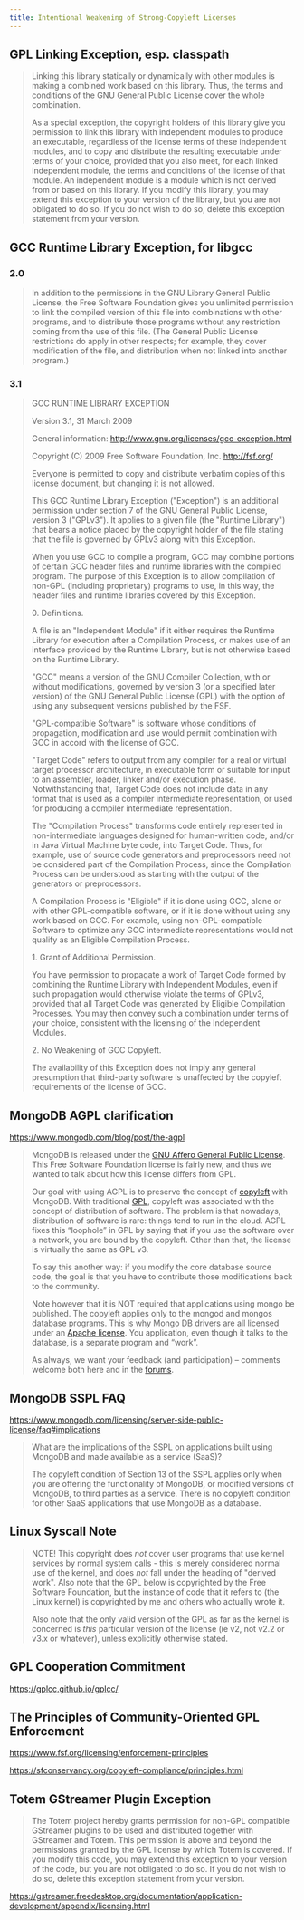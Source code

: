 ```yaml
---
title: Intentional Weakening of Strong-Copyleft Licenses
---
```


## GPL Linking Exception, esp. classpath

> Linking this library statically or dynamically with other modules is making a combined work based on this library. Thus, the terms and conditions of the GNU General Public License cover the whole combination.
>
> As a special exception, the copyright holders of this library give you permission to link this library with independent modules to produce an executable, regardless of the license terms of these independent modules, and to copy and distribute the resulting executable under terms of your choice, provided that you also meet, for each linked independent module, the terms and conditions of the license of that module. An independent module is a module which is not derived from or based on this library. If you modify this library, you may extend this exception to your version of the library, but you are not obligated to do so. If you do not wish to do so, delete this exception statement from your version.

## GCC Runtime Library Exception, for libgcc

### 2.0

> In addition to the permissions in the GNU Library General Public License, the Free Software Foundation gives you unlimited permission to link the compiled version of this file into combinations with other programs, and to distribute those programs without any restriction coming from the use of this file. (The General Public License restrictions do apply in other respects; for example, they cover modification of the file, and distribution when not linked into another program.)

### 3.1

> GCC RUNTIME LIBRARY EXCEPTION
>
> Version 3.1, 31 March 2009
>
> General information: http://www.gnu.org/licenses/gcc-exception.html
>
> Copyright (C) 2009 Free Software Foundation, Inc. <http://fsf.org/>
>
> Everyone is permitted to copy and distribute verbatim copies of this license document, but changing it is not allowed. 
>
> This GCC Runtime Library Exception ("Exception") is an additional permission under section 7 of the GNU General Public License, version 3 ("GPLv3"). It applies to a given file (the "Runtime Library") that bears a notice placed by the copyright holder of the file stating that the file is governed by GPLv3 along with this Exception.
>
> When you use GCC to compile a program, GCC may combine portions of certain GCC header files and runtime libraries with the compiled program. The purpose of this Exception is to allow compilation of non-GPL (including proprietary) programs to use, in this way, the header files and runtime libraries covered by this Exception.
>
> 0\. Definitions.
>
> A file is an "Independent Module" if it either requires the Runtime Library for execution after a Compilation Process, or makes use of an interface provided by the Runtime Library, but is not otherwise based on the Runtime Library.
>
> "GCC" means a version of the GNU Compiler Collection, with or without modifications, governed by version 3 (or a specified later version) of the GNU General Public License (GPL) with the option of using any subsequent versions published by the FSF.
>
> "GPL-compatible Software" is software whose conditions of propagation, modification and use would permit combination with GCC in accord with the license of GCC.
>
> "Target Code" refers to output from any compiler for a real or virtual target processor architecture, in executable form or suitable for input to an assembler, loader, linker and/or execution phase. Notwithstanding that, Target Code does not include data in any format that is used as a compiler intermediate representation, or used for producing a compiler intermediate representation.
>
> The "Compilation Process" transforms code entirely represented in non-intermediate languages designed for human-written code, and/or in Java Virtual Machine byte code, into Target Code. Thus, for example, use of source code generators and preprocessors need not be considered part of the Compilation Process, since the Compilation Process can be understood as starting with the output of the generators or preprocessors.
>
> A Compilation Process is "Eligible" if it is done using GCC, alone or with other GPL-compatible software, or if it is done without using any work based on GCC. For example, using non-GPL-compatible Software to optimize any GCC intermediate representations would not qualify as an Eligible Compilation Process.
>
> 1\. Grant of Additional Permission.
>
> You have permission to propagate a work of Target Code formed by combining the Runtime Library with Independent Modules, even if such propagation would otherwise violate the terms of GPLv3, provided that all Target Code was generated by Eligible Compilation Processes. You may then convey such a combination under terms of your choice, consistent with the licensing of the Independent Modules.
>
> 2\. No Weakening of GCC Copyleft.
>
> The availability of this Exception does not imply any general presumption that third-party software is unaffected by the copyleft requirements of the license of GCC.

## MongoDB AGPL clarification

<https://www.mongodb.com/blog/post/the-agpl>

> MongoDB is released under the <a href="http://www.fsf.org/licensing/licenses/agpl-3.0.html">GNU Affero General Public License</a>.  This Free Software Foundation license is fairly new, and thus we wanted to talk about how this license differs from GPL.
>
> Our goal with using AGPL is to preserve the concept of <a href="http://www.fsf.org/licensing/essays/copyleft.html">copyleft</a> with MongoDB.  With traditional <a href="http://www.gnu.org/copyleft/gpl.html">GPL</a>, copyleft was associated with the concept of distribution of software.  The problem is that nowadays, distribution of software is rare: things tend to run in the cloud.  AGPL fixes this “loophole” in GPL by saying that if you use the software over a network, you are bound by the copyleft.  Other than that, the license is virtually the same as GPL v3.
>
> To say this another way: if you modify the core database source code, the goal is that you have to contribute those modifications back to the community.
>
> Note however that it is NOT required that applications using mongo be published.  The copyleft applies only to the mongod and mongos database programs.  This is why Mongo DB drivers are all licensed under an <a href="http://www.apache.org/licenses/LICENSE-2.0.txt">Apache license</a>.  You application, even though it talks to the database, is a separate program and “work”.
>
> As always, we want your feedback (and participation) – comments welcome both here and in the <a href="http://groups.google.com/group/mongodb-user">forums</a>.

## MongoDB SSPL FAQ

<https://www.mongodb.com/licensing/server-side-public-license/faq#implications>

> What are the implications of the SSPL on applications built using MongoDB and made available as a service (SaaS)?
>
> The copyleft condition of Section 13 of the SSPL applies only when you are offering the functionality of MongoDB, or modified versions of MongoDB, to third parties as a service. There is no copyleft condition for other SaaS applications that use MongoDB as a database.

## Linux Syscall Note

> NOTE! This copyright does *not* cover user programs that use kernel
> services by normal system calls - this is merely considered normal use
> of the kernel, and does *not* fall under the heading of "derived work".
> Also note that the GPL below is copyrighted by the Free Software
> Foundation, but the instance of code that it refers to (the Linux
> kernel) is copyrighted by me and others who actually wrote it.
>
> Also note that the only valid version of the GPL as far as the kernel
> is concerned is _this_ particular version of the license (ie v2, not
> v2.2 or v3.x or whatever), unless explicitly otherwise stated.

## GPL Cooperation Commitment

<https://gplcc.github.io/gplcc/>

## The Principles of Community-Oriented GPL Enforcement

<https://www.fsf.org/licensing/enforcement-principles>

<https://sfconservancy.org/copyleft-compliance/principles.html>

## Totem GStreamer Plugin Exception

> The Totem project hereby grants permission for non-GPL compatible
> GStreamer plugins to be used and distributed together with GStreamer and
> Totem. This permission is above and beyond the permissions granted by
> the GPL license by which Totem is covered. If you modify this code, you may
> extend this exception to your version of the code, but you are not obligated
> to do so. If you do not wish to do so, delete this exception statement from
> your version.

<https://gstreamer.freedesktop.org/documentation/application-development/appendix/licensing.html>
